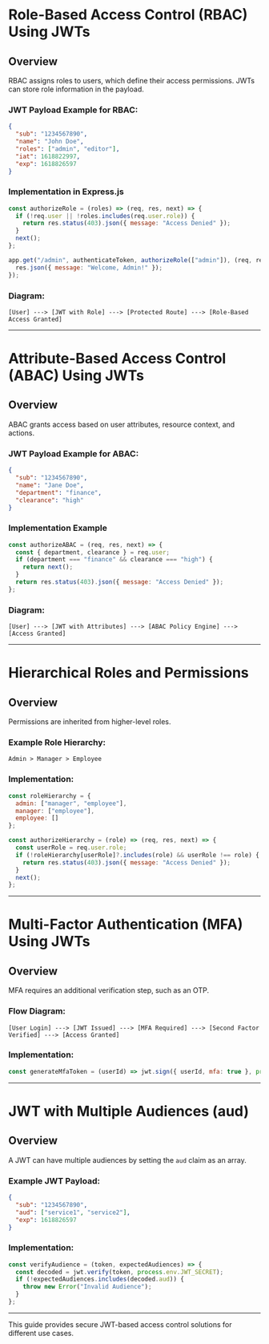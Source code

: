 # Role-Based Access Control (RBAC) Using JWTs

## Overview
RBAC assigns roles to users, which define their access permissions. JWTs can store role information in the payload.

### JWT Payload Example for RBAC:
```json
{
  "sub": "1234567890",
  "name": "John Doe",
  "roles": ["admin", "editor"],
  "iat": 1618822997,
  "exp": 1618826597
}
```

### **Implementation in Express.js**
```js
const authorizeRole = (roles) => (req, res, next) => {
  if (!req.user || !roles.includes(req.user.role)) {
    return res.status(403).json({ message: "Access Denied" });
  }
  next();
};

app.get("/admin", authenticateToken, authorizeRole(["admin"]), (req, res) => {
  res.json({ message: "Welcome, Admin!" });
});
```

### **Diagram:**
```
[User] ---> [JWT with Role] ---> [Protected Route] ---> [Role-Based Access Granted]
```

---

# Attribute-Based Access Control (ABAC) Using JWTs

## Overview
ABAC grants access based on user attributes, resource context, and actions.

### JWT Payload Example for ABAC:
```json
{
  "sub": "1234567890",
  "name": "Jane Doe",
  "department": "finance",
  "clearance": "high"
}
```

### **Implementation Example**
```js
const authorizeABAC = (req, res, next) => {
  const { department, clearance } = req.user;
  if (department === "finance" && clearance === "high") {
    return next();
  }
  return res.status(403).json({ message: "Access Denied" });
};
```

### **Diagram:**
```
[User] ---> [JWT with Attributes] ---> [ABAC Policy Engine] ---> [Access Granted]
```

---

# Hierarchical Roles and Permissions

## Overview
Permissions are inherited from higher-level roles.

### **Example Role Hierarchy:**
```
Admin > Manager > Employee
```

### **Implementation:**
```js
const roleHierarchy = {
  admin: ["manager", "employee"],
  manager: ["employee"],
  employee: []
};

const authorizeHierarchy = (role) => (req, res, next) => {
  const userRole = req.user.role;
  if (!roleHierarchy[userRole]?.includes(role) && userRole !== role) {
    return res.status(403).json({ message: "Access Denied" });
  }
  next();
};
```

---

# Multi-Factor Authentication (MFA) Using JWTs

## Overview
MFA requires an additional verification step, such as an OTP.

### **Flow Diagram:**
```
[User Login] ---> [JWT Issued] ---> [MFA Required] ---> [Second Factor Verified] ---> [Access Granted]
```

### **Implementation:**
```js
const generateMfaToken = (userId) => jwt.sign({ userId, mfa: true }, process.env.MFA_SECRET, { expiresIn: "5m" });
```

---

# JWT with Multiple Audiences (aud)

## Overview
A JWT can have multiple audiences by setting the `aud` claim as an array.

### **Example JWT Payload:**
```json
{
  "sub": "1234567890",
  "aud": ["service1", "service2"],
  "exp": 1618826597
}
```

### **Implementation:**
```js
const verifyAudience = (token, expectedAudiences) => {
  const decoded = jwt.verify(token, process.env.JWT_SECRET);
  if (!expectedAudiences.includes(decoded.aud)) {
    throw new Error("Invalid Audience");
  }
};
```

---
This guide provides secure JWT-based access control solutions for different use cases.

